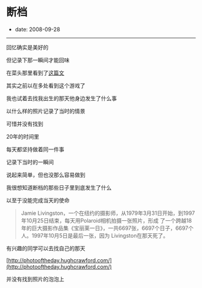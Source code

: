 # 断档

- date: 2008-09-28

--------------------------


回忆确实是美好的

但记录下那一瞬间才能回味



在菜头那里看到了[这篇文](http://www.hecaitou.net/?p=3491)

其实之前以在多处看到这个游戏了

我也试着去找我出生的那天他身边发生了什么事

以什么样的照片记录了当时的情景

可惜并没有找到



20年的时间里

每天都坚持做着同一件事

记录下当时的一瞬间

说起来简单，但也没那么容易做到



我很想知道断档的那些日子里到底发生了什么

以至于没能完成当天的使命





> Jamie Livingston，一个在纽约的摄影师，从1979年3月31日开始，到1997年10月25日结束，每天用Polaroid相机拍摄一张照片，形成 了一个跨越18年的巨大摄影作品集《宝丽莱一日》，一共6697张，6697个日子，6697个人。1997年10月5日是最后一张，因为 Livingston在那天死了。



有兴趣的同学可以去找自己的那天

[http://photooftheday.hughcrawford.com/](http://photooftheday.hughcrawford.com/)





并没有找到照片的泡泡上
